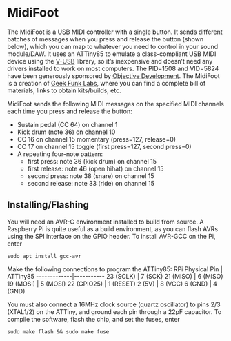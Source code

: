 # MidiFoot
The MidiFoot is a USB MIDI controller with a single button. It sends different batches of messages when you press and release the button (shown below), which you can map to whatever you need to control in your sound module/DAW. It uses an ATTiny85 to emulate a class-compliant USB MIDI device using the [V-USB](https://www.obdev.at/products/vusb/index.html) library, so it’s inexpensive and doesn’t need any drivers installed to work on most computers. The PID=1508 and VID=5824 have been generously sponsored by [Objective Development](https://www.obdev.at/). The MidiFoot is a creation of [Geek Funk Labs](http://geekfunklabs.com), where you can find a complete bill of materials, links to obtain kits/builds, etc.

MidiFoot sends the following MIDI messages on the specified MIDI channels each time you press and release the button:

- Sustain pedal (CC 64) on channel 1
- Kick drum (note 36) on channel 10
- CC 16 on channel 15 momentary (press=127, release=0)
- CC 17 on channel 15 toggle (first press=127, second press=0)
- A repeating four-note pattern:
  - first press: note 36 (kick drum) on channel 15
  - first release: note 46 (open hihat) on channel 15
  - second press: note 38 (snare) on channel 15
  - second release: note 33 (ride) on channel 15
  
## Installing/Flashing

You will need an AVR-C environment installed to build from source. A Raspberry Pi is quite useful as a build environment, as you can flash AVRs using the SPI interface on the GPIO header. To install AVR-GCC on the Pi, enter
```
sudo apt install gcc-avr
```
Make the following connections to program the ATTiny85:
RPi Physical Pin | ATTiny85
-------------|-----------
23 (SCLK) | 7 (SCK)
21 (MISO) | 6 (MISO)
19 (MOSI) | 5 (MOSI)
22 (GPIO25) | 1 (RESET)
2 (5V) | 8 (VCC)
6 (GND) | 4 (GND)

You must also connect a 16MHz clock source (quartz oscillator) to pins 2/3 (XTAL1/2) on the ATTiny, and ground each pin through a 22pF capacitor. To compile the software, flash the chip, and set the fuses, enter
```
sudo make flash && sudo make fuse
```
